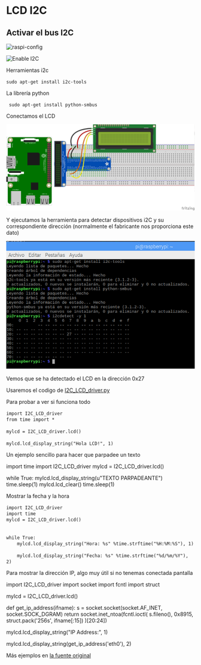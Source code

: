 # LCD I2C


## Activar el bus I2C

![raspi-config](http://www.circuitbasics.com/wp-content/uploads/2016/02/Raspberry-Pi-LCD-I2C-Connections-sudo-raspi-config.png)


![Enable I2C](http://www.circuitbasics.com/wp-content/uploads/2016/02/Raspberry-Pi-LCD-I2C-Connections-sudo-raspi-config-enable-i2c.png)

Herramientas i2c


    sudo apt-get install i2c-tools

La librería python

     sudo apt-get install python-smbus

Conectamos el LCD

![Conexion LCD](../images/2.LCD_I2C_bb.png)

Y ejecutamos la herramienta para detectar dispositivos i2C y su correspondiente dirección (normalmente el fabricante nos proporciona este dato)

![Instalacion I2C](./images/Instalacion_I2C.png)

Vemos que se ha detectado el LCD en la dirección 0x27

Usaremos el codigo de [I2C_LCD_driver.py](./codigo/I2C_LCD_driver.py)

Para probar a ver si funciona todo

    import I2C_LCD_driver
    from time import *

    mylcd = I2C_LCD_driver.lcd()

    mylcd.lcd_display_string("Hola LCD!", 1)

Un ejemplo sencillo para hacer que parpadee un texto


  import time
  import I2C_LCD_driver
  mylcd = I2C_LCD_driver.lcd()

  while True:
      mylcd.lcd_display_string(u"TEXTO PARPADEANTE")
      time.sleep(1)
      mylcd.lcd_clear()
      time.sleep(1)


Mostrar la fecha y la hora

    import I2C_LCD_driver
    import time
    mylcd = I2C_LCD_driver.lcd()


    while True:
        mylcd.lcd_display_string("Hora: %s" %time.strftime("%H:%M:%S"), 1)

        mylcd.lcd_display_string("Fecha: %s" %time.strftime("%d/%m/%Y"), 2)


Para mostrar la dirección IP, algo muy útil si no tenemas conectada pantalla

  import I2C_LCD_driver
  import socket
  import fcntl
  import struct

  mylcd = I2C_LCD_driver.lcd()

  def get_ip_address(ifname):
      s = socket.socket(socket.AF_INET, socket.SOCK_DGRAM)
      return socket.inet_ntoa(fcntl.ioctl(
          s.fileno(),
          0x8915,
          struct.pack('256s', ifname[:15])
      )[20:24])

  mylcd.lcd_display_string("IP Address:", 1)

  mylcd.lcd_display_string(get_ip_address('eth0'), 2)


Más ejemplos en [la fuente original](http://www.circuitbasics.com/raspberry-pi-i2c-lcd-set-up-and-programming/)
